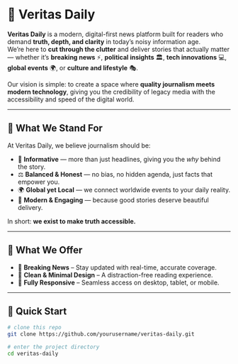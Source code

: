 # 📰 Veritas Daily

**Veritas Daily** is a modern, digital-first news platform built for readers who demand **truth, depth, and clarity** in today’s noisy information age.  
We’re here to **cut through the clutter** and deliver stories that actually matter — whether it’s **breaking news** ⚡, **political insights** 🏛, **tech innovations** 💻, **global events** 🌍, or **culture and lifestyle** 🎭.  

Our vision is simple: to create a space where **quality journalism meets modern technology**, giving you the credibility of legacy media with the accessibility and speed of the digital world.

---

## 🌟 What We Stand For
At Veritas Daily, we believe journalism should be:
- 🧠 **Informative** — more than just headlines, giving you the *why* behind the story.  
- ⚖️ **Balanced & Honest** — no bias, no hidden agenda, just facts that empower you.  
- 🌍 **Global yet Local** — we connect worldwide events to your daily reality.  
- 🚀 **Modern & Engaging** — because good stories deserve beautiful delivery.  

In short: **we exist to make truth accessible.**

---

## 🎯 What We Offer
- 🔎 **Breaking News** – Stay updated with real-time, accurate coverage.  
- 🎨 **Clean & Minimal Design** – A distraction-free reading experience.  
- 📱 **Fully Responsive** – Seamless access on desktop, tablet, or mobile.  

---

## 🚀 Quick Start
```bash
# clone this repo
git clone https://github.com/yourusername/veritas-daily.git

# enter the project directory
cd veritas-daily
